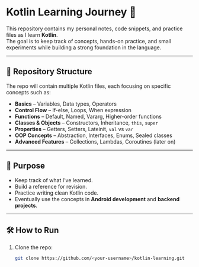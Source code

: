 # Kotlin Learning Journey 🚀

This repository contains my personal notes, code snippets, and practice files as I learn **Kotlin**.  
The goal is to keep track of concepts, hands-on practice, and small experiments while building a strong foundation in the language.

---

## 📂 Repository Structure
The repo will contain multiple Kotlin files, each focusing on specific concepts such as:
- **Basics** – Variables, Data types, Operators
- **Control Flow** – If-else, Loops, When expression
- **Functions** – Default, Named, Vararg, Higher-order functions
- **Classes & Objects** – Constructors, Inheritance, `this`, `super`
- **Properties** – Getters, Setters, Lateinit, `val` vs `var`
- **OOP Concepts** – Abstraction, Interfaces, Enums, Sealed classes
- **Advanced Features** – Collections, Lambdas, Coroutines (later on)

---

## 🎯 Purpose
- Keep track of what I’ve learned.
- Build a reference for revision.
- Practice writing clean Kotlin code.
- Eventually use the concepts in **Android development** and **backend projects**.

---

## 🛠️ How to Run
1. Clone the repo:
   ```bash
   git clone https://github.com/<your-username>/kotlin-learning.git
